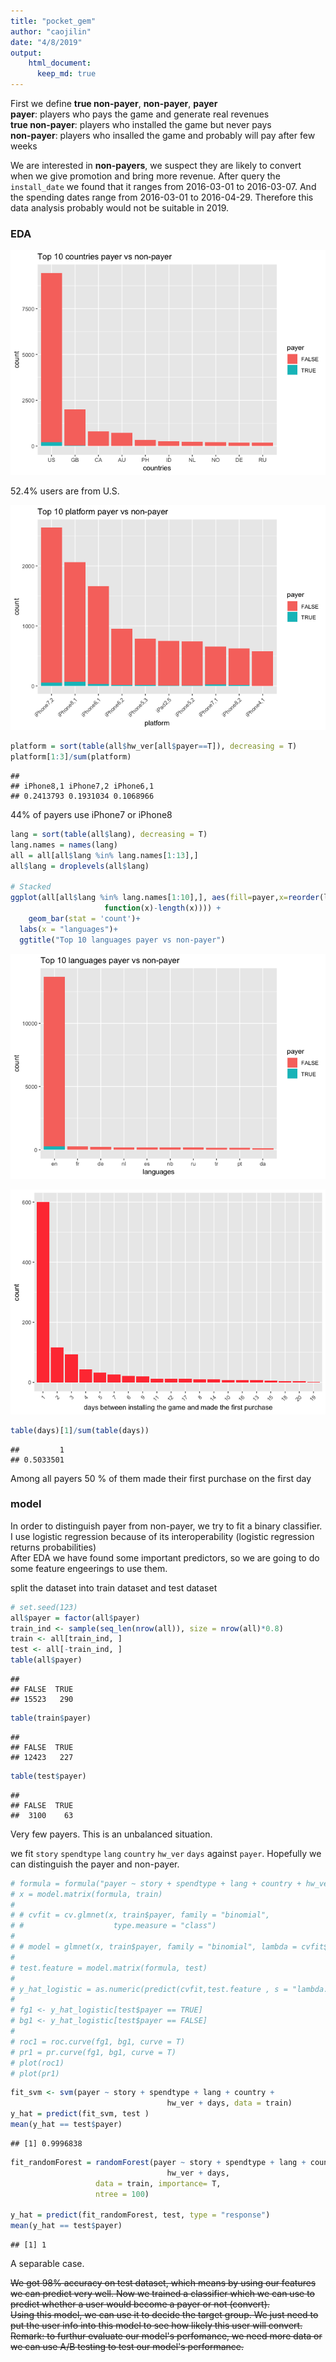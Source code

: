 ```yaml
---
title: "pocket_gem"
author: "caojilin"
date: "4/8/2019"
output: 
    html_document:
      keep_md: true
---
```






First we define **true non-payer**, **non-payer**, **payer**   
**payer**: players who pays the game and generate real revenues  
**true non-payer**: players who installed the game but never pays    
**non-payer**: players who insalled the game and probably will pay after few weeks    

We are interested in **non-payers**, we suspect they are likely to convert when we give promotion and bring more revenue. After query the `install_date` we found that it ranges from 2016-03-01 to 2016-03-07. And the spending dates range from 2016-03-01 to 2016-04-29. Therefore this data analysis probably would not be suitable in 2019.


### EDA






![](pocket_gem_files/figure-html/unnamed-chunk-5-1.png)<!-- -->

52.4% users are from U.S.

![](pocket_gem_files/figure-html/unnamed-chunk-6-1.png)<!-- -->


```r
platform = sort(table(all$hw_ver[all$payer==T]), decreasing = T)
platform[1:3]/sum(platform)
```

```
## 
## iPhone8,1 iPhone7,2 iPhone6,1 
## 0.2413793 0.1931034 0.1068966
```


44% of payers use iPhone7 or iPhone8 


```r
lang = sort(table(all$lang), decreasing = T)
lang.names = names(lang)
all = all[all$lang %in% lang.names[1:13],]
all$lang = droplevels(all$lang)

# Stacked
ggplot(all[all$lang %in% lang.names[1:10],], aes(fill=payer,x=reorder(lang,lang,
                     function(x)-length(x)))) + 
    geom_bar(stat = 'count')+
  labs(x = "languages")+
  ggtitle("Top 10 languages payer vs non-payer")
```

![](pocket_gem_files/figure-html/unnamed-chunk-8-1.png)<!-- -->

![](pocket_gem_files/figure-html/unnamed-chunk-9-1.png)<!-- -->


```r
table(days)[1]/sum(table(days))
```

```
##         1 
## 0.5033501
```

Among all payers 50 % of them made their first purchase on the first day 

### model
In order to distinguish payer from non-payer, we try to fit a binary classifier. I use logistic regression because of its interoperability (logistic regression returns probabilities)  
After EDA we have found some important predictors, so we are going to do some feature engeerings to use them.  


split the dataset into train dataset and test dataset

```r
# set.seed(123)
all$payer = factor(all$payer)
train_ind <- sample(seq_len(nrow(all)), size = nrow(all)*0.8)
train <- all[train_ind, ]
test <- all[-train_ind, ]
table(all$payer)
```

```
## 
## FALSE  TRUE 
## 15523   290
```

```r
table(train$payer)
```

```
## 
## FALSE  TRUE 
## 12423   227
```

```r
table(test$payer)
```

```
## 
## FALSE  TRUE 
##  3100    63
```
Very few payers. This is an unbalanced situation.

we fit `story` `spendtype` `lang` `country` `hw_ver` `days` against `payer`. Hopefully we can distinguish the payer and non-payer.

```r
# formula = formula("payer ~ story + spendtype + lang + country + hw_ver + days")
# x = model.matrix(formula, train)
# 
# # cvfit = cv.glmnet(x, train$payer, family = "binomial",
# #                    type.measure = "class")
# 
# # model = glmnet(x, train$payer, family = "binomial", lambda = cvfit$lambda.min, alpha = 0 )
# 
# test.feature = model.matrix(formula, test)
# 
# y_hat_logistic = as.numeric(predict(cvfit,test.feature , s = "lambda.min", type = "response"))
# 
# fg1 <- y_hat_logistic[test$payer == TRUE]
# bg1 <- y_hat_logistic[test$payer == FALSE]
# 
# roc1 = roc.curve(fg1, bg1, curve = T)
# pr1 = pr.curve(fg1, bg1, curve = T)
# plot(roc1)
# plot(pr1)
```


```r
fit_svm <- svm(payer ~ story + spendtype + lang + country + 
                                   hw_ver + days, data = train)
y_hat = predict(fit_svm, test )
mean(y_hat == test$payer)
```

```
## [1] 0.9996838
```


```r
fit_randomForest = randomForest(payer ~ story + spendtype + lang + country + 
                                   hw_ver + days, 
                   data = train, importance= T,
                   ntree = 100)

y_hat = predict(fit_randomForest, test, type = "response")
mean(y_hat == test$payer)
```

```
## [1] 1
```
A separable case. 

~~We got 98% accuracy on test dataset, which means by using our features we can predict very well. Now we trained a classifier which we can use to predict whether a user would become a payer or not (convert).   
Using this model, we can use it to decide the target group. We just need to put the user info into this model to see how likely this user will convert.  
Remark: to furthur evaluate our model's perfomance, we need more data or we can use A/B testing to test our model's performance.~~
